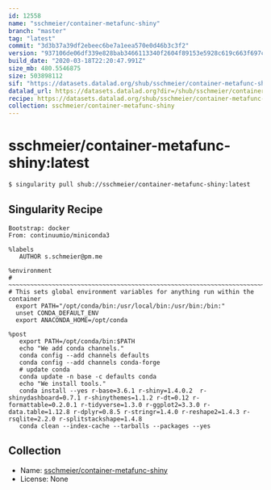 ```yaml
---
id: 12558
name: "sschmeier/container-metafunc-shiny"
branch: "master"
tag: "latest"
commit: "3d3b37a39df2ebeec6be7a1eea570e0d46b3c3f2"
version: "937106de06df339e828bab3466113340f2604f89153e5928c619c663f697ccae"
build_date: "2020-03-18T22:20:47.991Z"
size_mb: 480.5546875
size: 503898112
sif: "https://datasets.datalad.org/shub/sschmeier/container-metafunc-shiny/latest/2020-03-18-3d3b37a3-937106de/937106de06df339e828bab3466113340f2604f89153e5928c619c663f697ccae.sif"
datalad_url: https://datasets.datalad.org?dir=/shub/sschmeier/container-metafunc-shiny/latest/2020-03-18-3d3b37a3-937106de/
recipe: https://datasets.datalad.org/shub/sschmeier/container-metafunc-shiny/latest/2020-03-18-3d3b37a3-937106de/Singularity
collection: sschmeier/container-metafunc-shiny
---
```


# sschmeier/container-metafunc-shiny:latest

```bash
$ singularity pull shub://sschmeier/container-metafunc-shiny:latest
```

## Singularity Recipe

```singularity
Bootstrap: docker
From: continuumio/miniconda3

%labels
   AUTHOR s.schmeier@pm.me

%environment
# ~~~~~~~~~~~~~~~~~~~~~~~~~~~~~~~~~~~~~~~~~~~~~~~~~~~~~~~~~~~~~~~~~~~~~~~~~~~~~
# This sets global environment variables for anything run within the container
  export PATH="/opt/conda/bin:/usr/local/bin:/usr/bin:/bin:"
  unset CONDA_DEFAULT_ENV
  export ANACONDA_HOME=/opt/conda

%post
   export PATH=/opt/conda/bin:$PATH
   echo "We add conda channels."
   conda config --add channels defaults
   conda config --add channels conda-forge
   # update conda
   conda update -n base -c defaults conda
   echo "We install tools."
   conda install --yes r-base=3.6.1 r-shiny=1.4.0.2  r-shinydashboard=0.7.1 r-shinythemes=1.1.2 r-dt=0.12 r-formattable=0.2.0.1 r-tidyverse=1.3.0 r-ggplot2=3.3.0 r-data.table=1.12.8 r-dplyr=0.8.5 r-stringr=1.4.0 r-reshape2=1.4.3 r-rsqlite=2.2.0 r-splitstackshape=1.4.8
   conda clean --index-cache --tarballs --packages --yes
```

## Collection

 - Name: [sschmeier/container-metafunc-shiny](https://github.com/sschmeier/container-metafunc-shiny)
 - License: None

